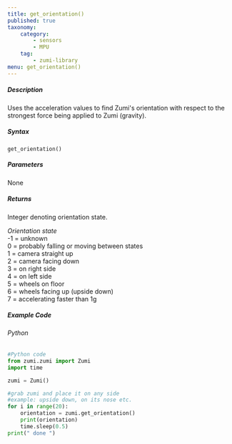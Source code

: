 ```yaml
---
title: get_orientation()
published: true
taxonomy:
    category:
        - sensors
        - MPU
    tag:
        - zumi-library
menu: get_orientation()
---
```


##### Description
Uses the acceleration values to find Zumi's orientation with respect to the strongest force being applied to Zumi (gravity).

##### Syntax
```get_orientation()```<br />

##### Parameters
None

##### Returns
Integer denoting orientation state.<br />

*Orientation state* <br />
-1 = unknown<br />
 0 = probably falling or moving between states<br />
 1 = camera straight up<br />
 2 = camera facing down<br />
 3 = on right side<br />
 4 = on left side<br />
 5 = wheels on floor<br />
 6 = wheels facing up (upside down)<br />
 7 = accelerating faster than 1g<br />

##### Example Code
###### Python
```python
#Python code
from zumi.zumi import Zumi
import time

zumi = Zumi()

#grab zumi and place it on any side 
#example: upside down, on its nose etc.
for i in range(20):
    orientation = zumi.get_orientation()
    print(orientation)
    time.sleep(0.5)
print(" done ")

```